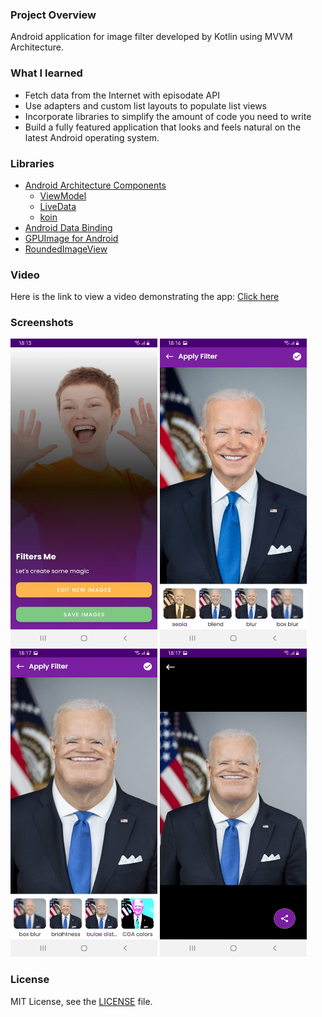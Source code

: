 ### Project Overview

Android application for image filter developed by Kotlin using MVVM Architecture.
### What I learned
- Fetch data from the Internet with episodate API
- Use adapters and custom list layouts to populate list views
- Incorporate libraries to simplify the amount of code you need to write
- Build a fully featured application that looks and feels natural on the latest Android operating system.
### Libraries
- [Android Architecture Components](https://developer.android.com/topic/libraries/architecture/) 
    * [ViewModel](https://developer.android.com/topic/libraries/architecture/viewmodel)
    * [LiveData](https://developer.android.com/topic/libraries/architecture/livedata)
    * [koin](https://insert-koin.io/docs/reference/koin-android/viewmodel)
- [Android Data Binding](https://developer.android.com/topic/libraries/data-binding/)
- [GPUImage for Android](https://github.com/cats-oss/android-gpuimage)
- [RoundedImageView](https://github.com/vinc3m1/RoundedImageView)
### Video
Here is the link to view a video demonstrating the app: [Click here](https://www.youtube.com/)
### Screenshots
<img src="https://github.com/LoloziAnas/android-images-filters/blob/main/screenshots/1.jpg" width="235" height="493">  <img src="https://github.com/LoloziAnas/android-images-filters/blob/main/screenshots/2.jpg"  width="235" height="493"> <img src="https://github.com/LoloziAnas/android-images-filters/blob/main/screenshots/3.jpg"  width="235" height="493">  <img src="https://github.com/LoloziAnas/android-images-filters/blob/main/screenshots/4.jpg"  width="235" height="493">  

### License
MIT License, see the [LICENSE](LICENSE) file.

